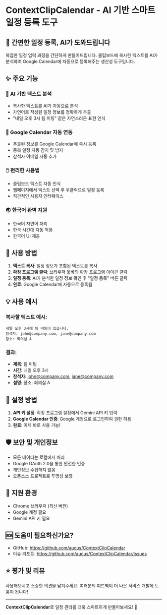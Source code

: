 # ContextClipCalendar - AI 기반 스마트 일정 등록 도구

## 📅 간편한 일정 등록, AI가 도와드립니다

복잡한 일정 입력 과정을 간단하게 만들어드립니다. 클립보드에 복사한 텍스트를 AI가 분석하여 Google Calendar에 자동으로 등록해주는 생산성 도구입니다.

## ✨ 주요 기능

### 🤖 AI 기반 텍스트 분석
- 복사한 텍스트를 AI가 자동으로 분석
- 자연어로 작성된 일정 정보를 정확하게 추출
- "내일 오후 3시 팀 미팅" 같은 자연스러운 표현 인식

### 📅 Google Calendar 자동 연동
- 추출된 정보를 Google Calendar에 즉시 등록
- 중복 일정 자동 감지 및 방지
- 참석자 이메일 자동 추가

### 🖱️ 편리한 사용법
- 클립보드 텍스트 자동 인식
- 웹페이지에서 텍스트 선택 후 우클릭으로 일정 등록
- 직관적인 사용자 인터페이스

### 🌏 한국어 완벽 지원
- 한국어 자연어 처리
- 한국 시간대 자동 적용
- 한국어 UI 제공

## 🚀 사용 방법

1. **텍스트 복사**: 일정 정보가 포함된 텍스트를 복사
2. **확장 프로그램 클릭**: 브라우저 툴바의 확장 프로그램 아이콘 클릭
3. **일정 등록**: AI가 분석한 일정 정보 확인 후 "일정 등록" 버튼 클릭
4. **완료**: Google Calendar에 자동으로 등록됨

## 💡 사용 예시

### 복사할 텍스트 예시:
```
내일 오후 3시에 팀 미팅이 있습니다.
참석자: john@company.com, jane@company.com
장소: 회의실 A
```

### 결과:
- **제목**: 팀 미팅
- **시간**: 내일 오후 3시
- **참석자**: john@company.com, jane@company.com
- **설명**: 장소: 회의실 A

## 🔧 설정 방법

1. **API 키 설정**: 확장 프로그램 설정에서 Gemini API 키 입력
2. **Google Calendar 인증**: Google 계정으로 로그인하여 권한 허용
3. **완료**: 이제 바로 사용 가능!

## 🛡️ 보안 및 개인정보

- 모든 데이터는 로컬에서 처리
- Google OAuth 2.0을 통한 안전한 인증
- 개인정보 수집하지 않음
- 오픈소스 프로젝트로 투명성 보장

## 📱 지원 환경

- Chrome 브라우저 (최신 버전)
- Google 계정 필요
- Gemini API 키 필요

## 🆘 도움이 필요하신가요?

- GitHub: https://github.com/aucus/ContextClipCalendar
- 이슈 리포트: https://github.com/aucus/ContextClipCalendar/issues

## ⭐ 평가 및 리뷰

사용해보시고 소중한 의견을 남겨주세요. 여러분의 피드백이 더 나은 서비스 개발에 도움이 됩니다!

---

**ContextClipCalendar**로 일정 관리를 더욱 스마트하게 만들어보세요! 🚀 